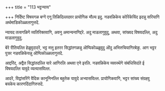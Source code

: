 +++
title = "113 भट्टन्याय"

+++
निर्दिष्ट विषयगळ बग्गॆ एनू तिळिदिल्लदवर प्रायोगिक मौल्य इदु. नडवळिकॆय कोरिकॆयिंद इदन्नु सरियागि अर्थमाडिकॊळ्ळलागुत्तदॆ.

न्यायद तत्वगळिगॆ व्यतिरिक्तवागि, अवनु अमान्यनागिद्दरॆ. अदु माडलागुवुदु, अथवा, सांख्यद विषयदल्लि, अदु माडलागुवुदु.

बेरॆ रीतियल्लि हेळुवुदादरॆ, भट्ट मत्तु इतरर सिद्धांतगळन्नु ऒप्पिकॊळ्ळुवुदु ऒंदु अभिरुचियागिरबेकु. आग भट्टर पुत्रर नडवळिकॆयन्नु ऒप्पिकॊळ्ळलागुत्तदॆ.

आद्दरिंद, अद्वैत सिद्धांतदल्लि यारे आगिरलि अथवा एने इरलि. नडवळिकॆय व्यवस्थॆगॆ संबंधिसिदंतॆ ई विषयदल्लि यावुदे व्यत्यासविल्ल.

आदरॆ, विद्वांसरिगॆ वैदिक कानूनिनल्लि बहुतेक यावुदे अभ्यासविल्ल. प्रायोगिकवागि, भट्टर सांख्य संग्रहवु बयकॆय कारणदिंदागिरुत्तदॆ.

